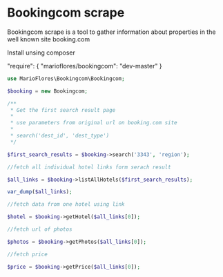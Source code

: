 Bookingcom scrape
=================

Bookingcom scrape is a tool to gather information about properties in the well known site booking.com

Install unsing composer 

"require": {
    "marioflores/bookingcom": "dev-master"
}

```php 
use MarioFlores\Bookingcom\Bookingcom; 

$booking = new Bookingcom;

/**
 * Get the first search result page
 * 
 * use parameters from original url on booking.com site 
 * 
 * search('dest_id', 'dest_type') 
 */

$first_search_results = $booking->search('3343', 'region');  

//fetch all individual hotel links form serach result 

$all_links = $booking->listAllHotels($first_search_results); 

var_dump($all_links); 

//fetch data from one hotel using link 

$hotel = $booking->getHotel($all_links[0]); 

//fetch url of photos 

$photos = $booking->getPhotos($all_links[0]); 

//fetch price 

$price = $booking->getPrice($all_links[0]); 